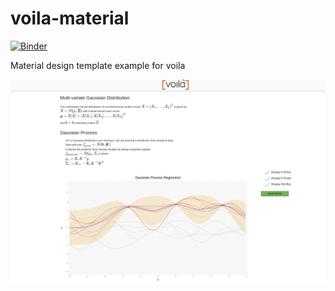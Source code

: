 # voila-material

[![Binder](https://mybinder.org/badge_logo.svg)](https://mybinder.org/v2/gh/martinRenou/voila-material/master?urlpath=voila)

Material design template example for voila

![screenshot](./voila-material.png)
